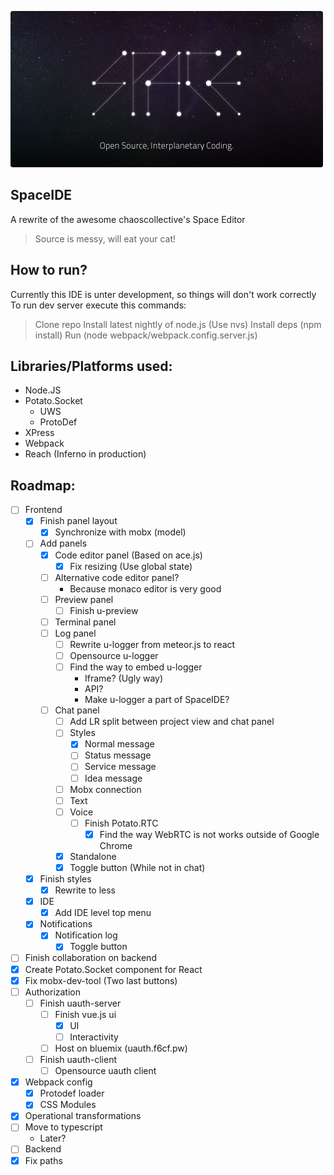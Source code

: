 ![SpaceIDE Logo](./frontend/assets/images/OS_IP_C.png) 

SpaceIDE
--------
A rewrite of the awesome chaoscollective's Space Editor
> Source is messy, will eat your cat!

How to run?
-----------
Currently this IDE is unter development, so things will don't work correctly
To run dev server execute this commands:
> Clone repo
> Install latest nightly of node.js (Use nvs)
> Install deps (npm install)
> Run (node webpack/webpack.config.server.js)

Libraries/Platforms used:
-------------------------
 - Node.JS
 - Potato.Socket
    - UWS
    - ProtoDef
 - XPress
 - Webpack
 - Reach (Inferno in production)
 

Roadmap:
--------
 - [ ] Frontend
     - [X] Finish panel layout
        - [X] Synchronize with mobx (model)
     - [ ] Add panels
        - [X] Code editor panel (Based on ace.js)
            - [X] Fix resizing (Use global state)
        - [ ] Alternative code editor panel?
            - Because monaco editor is very good
        - [ ] Preview panel 
            - [ ] Finish u-preview
        - [ ] Terminal panel
        - [ ] Log panel
            - [ ] Rewrite u-logger from meteor.js to react
            - [ ] Opensource u-logger
            - [ ] Find the way to embed u-logger
                - Iframe? (Ugly way)
                - API?
                - Make u-logger a part of SpaceIDE?
        - [ ] Chat panel
            - [ ] Add LR split between project view and chat panel
            - [ ] Styles
                - [X] Normal message
                - [ ] Status message
                - [ ] Service message
                - [ ] Idea message
            - [ ] Mobx connection
            - [ ] Text
            - [ ] Voice
                - [ ] Finish Potato.RTC
                    - [X] Find the way WebRTC is not works outside of Google Chrome
            - [X] Standalone
            - [X] Toggle button (While not in chat)
     - [X] Finish styles
        - [X] Rewrite to less
     - [X] IDE
        - [X] Add IDE level top menu
     - [X] Notifications
        - [X] Notification log
            - [X] Toggle button
 - [ ] Finish collaboration on backend 
 - [X] Create Potato.Socket component for React
 - [X] Fix mobx-dev-tool (Two last buttons)
 - [ ] Authorization
    - [ ] Finish uauth-server
        - [ ] Finish vue.js ui
            - [X] UI
            - [ ] Interactivity
        - [ ] Host on bluemix (uauth.f6cf.pw)
    - [ ] Finish uauth-client
        - [ ] Opensource uauth client
 - [X] Webpack config
    - [X] Protodef loader
    - [X] CSS Modules
 - [X] Operational transformations
 - [ ] Move to typescript
    - Later?
 - [ ] Backend
 - [X] Fix paths